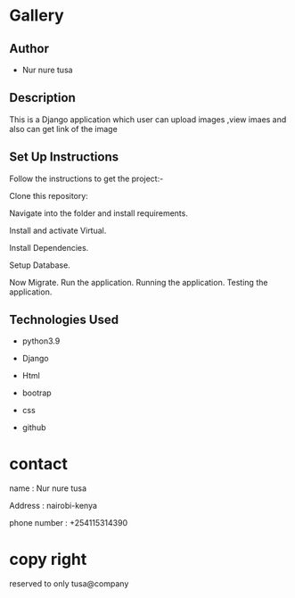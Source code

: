 # Gallery

## Author
* Nur nure tusa

## Description
This is a Django application which user can upload images ,view imaes and also can get link of the image


## Set Up Instructions

Follow the instructions to get the project:-

Clone this repository:


Navigate into the folder and install requirements.

Install and activate Virtual.

Install Dependencies.

Setup Database.

Now Migrate.
Run the application.
Running the application.
Testing the application.


## Technologies Used
* python3.9

* Django

* Html

* bootrap

* css

* github

# contact
  name : Nur nure tusa

  Address : nairobi-kenya

  phone number : +254115314390

  # copy right
  reserved to only tusa@company